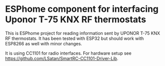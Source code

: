 # ESPhome component for interfacing Uponor  T-75 KNX RF thermostats

This is ESPhome project for reading information sent by UPONOR T-75 KNX RF thermostats. It has been tested with ESP32 but should work with ESP8266 as well with minor changes.

It is using CC1101 for radio interfaces. For hardware setup see https://github.com/LSatan/SmartRC-CC1101-Driver-Lib.

